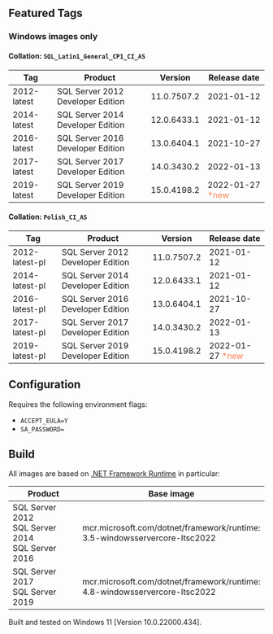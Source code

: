 ## Featured Tags

### Windows images only

#### Collation: ```SQL_Latin1_General_CP1_CI_AS```

|Tag|Product|Version|Release date|
|--- |--- |--- |---|
|2012-latest|SQL Server 2012 Developer Edition|11.0.7507.2|2021-01-12|
|2014-latest|SQL Server 2014 Developer Edition|12.0.6433.1|2021-01-12|
|2016-latest|SQL Server 2016 Developer Edition|13.0.6404.1|2021-10-27|
|2017-latest|SQL Server 2017 Developer Edition|14.0.3430.2|2022-01-13|
|2019-latest|SQL Server 2019 Developer Edition|15.0.4198.2|2022-01-27 <span style="color:coral">*new</span>|

#### Collation: ```Polish_CI_AS```

|Tag|Product|Version|Release date|
|--- |--- |--- |---|
|2012-latest-pl|SQL Server 2012 Developer Edition|11.0.7507.2|2021-01-12|
|2014-latest-pl|SQL Server 2014 Developer Edition|12.0.6433.1|2021-01-12|
|2016-latest-pl|SQL Server 2016 Developer Edition|13.0.6404.1|2021-10-27|
|2017-latest-pl|SQL Server 2017 Developer Edition|14.0.3430.2|2022-01-13|
|2019-latest-pl|SQL Server 2019 Developer Edition|15.0.4198.2|2022-01-27 <span style="color:coral">*new</span>|

## Configuration
Requires the following environment flags:
- ```ACCEPT_EULA=Y```
- ```SA_PASSWORD=```

## Build

All images are based on [.NET Framework Runtime](https://hub.docker.com/_/microsoft-dotnet-framework-runtime) in particular:

|Product|Base image|
|--- |---|
|SQL Server 2012<br/>SQL Server 2014<br/>SQL Server 2016|mcr.microsoft.com/dotnet/framework/runtime:<br/>3.5-windowsservercore-ltsc2022|
|SQL Server 2017<br/>SQL Server 2019|mcr.microsoft.com/dotnet/framework/runtime:<br/>4.8-windowsservercore-ltsc2022|

Built and tested on Windows 11 [Version 10.0.22000.434].